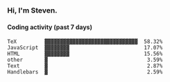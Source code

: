 ### Hi, I'm Steven.

#### Coding activity (past 7 days)
```
TeX         ▓▓▓▓▓▓▓▓▓▓▓▓▓▓▓▓▓▓▓▓▓▓▓▓▓▓▓▓▓▓  58.32%
JavaScript  ▓▓▓▓▓▓▓▓                        17.07%
HTML        ▓▓▓▓▓▓▓▓                        15.56%
other       ▓                                3.59%
Text        ▓                                2.87%
Handlebars  ▓                                2.59%
```
